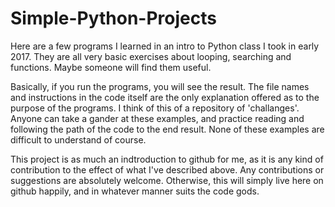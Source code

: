 # Simple-Python-Projects
  Here are a few programs I learned in an intro to Python class I took in early 2017. They are all very basic exercises about looping, searching and functions. Maybe someone will find them useful.

  Basically, if you run the programs, you will see the result. The file names and instructions in the code itself
are the only explanation offered as to the purpose of the programs. I think of this of a repository of 'challanges'.
Anyone can take a gander at these examples, and practice reading and following the path of the code to the end result.
None of these examples are difficult to understand of course.

  This project is as much an indtroduction to github for me, as it is any kind of contribution to the effect of what
I've described above. Any contributions or suggestions are absolutely welcome. Otherwise, this will simply live here
on github happily, and in whatever manner suits the code gods.
